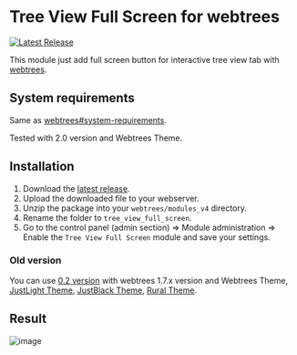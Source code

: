 # Tree View Full Screen for webtrees

[![Latest Release](https://img.shields.io/github/release/UksusoFF/webtrees-tree_view_full_screen.svg)](https://github.com/UksusoFF/webtrees-tree_view_full_screen/releases/latest)

This module just add full screen button for interactive tree view tab with [webtrees](https://www.webtrees.net/).

## System requirements
Same as [webtrees#system-requirements](https://github.com/fisharebest/webtrees#system-requirements).

Tested with 2.0 version and Webtrees Theme.

## Installation
1. Download the [latest release](https://github.com/UksusoFF/webtrees-tree_view_full_screen/releases/latest).
2. Upload the downloaded file to your webserver.
3. Unzip the package into your `webtrees/modules_v4` directory.
4. Rename the folder to `tree_view_full_screen`.
5. Go to the control panel (admin section) => Module administration => Enable the `Tree View Full Screen` module and save your settings.

### Old version
You can use [0.2 version](https://github.com/UksusoFF/webtrees-tree_view_full_screen/releases/tag/0.2) with webtrees 1.7.x version and Webtrees Theme, [JustLight Theme](http://www.justcarmen.nl/themes/justlight-theme/), [JustBlack Theme](https://github.com/JustCarmen/justblack), [Rural Theme](https://www.webtrees.net/index.php/en/add-ons/download/4-themes/119-rural-theme).

## Result
![image](https://user-images.githubusercontent.com/1931442/39943803-3ec03e54-5575-11e8-9feb-d01d8cf09c8d.png)
